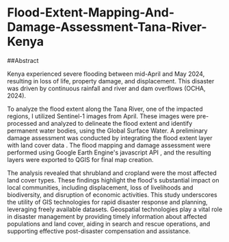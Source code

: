 # Flood-Extent-Mapping-And-Damage-Assessment-Tana-River-Kenya
##Abstract

Kenya experienced severe flooding between mid-April and May 2024, resulting in loss of life, property damage, and displacement. This disaster was driven by continuous rainfall and river and dam overflows (OCHA, 2024).

To analyze the flood extent along the Tana River, one of the impacted regions, I utilized  Sentinel-1 images from April. These images were pre-processed and analyzed to delineate the flood extent and identify permanent water bodies, using the Global Surface Water. A preliminary damage assessment was conducted by integrating the flood extent layer with land cover data . The flood mapping and damage assessment were performed using Google Earth Engine's javascript API , and the resulting layers were exported to QGIS for final map creation.

The analysis revealed that shrubland and cropland were the most affected land cover types. These findings highlight the flood's substantial impact on local communities, including displacement, loss of livelihoods and biodiversity, and disruption of economic activities.
This study underscores the utility of GIS technologies for rapid disaster response and planning, leveraging freely available datasets. Geospatial technologies play a vital role in disaster management by providing timely information about affected populations and land cover, aiding in search and rescue operations, and supporting effective post-disaster compensation and assistance.
